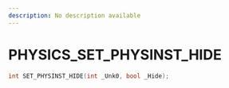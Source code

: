 ```yaml
---
description: No description available 
---
```


# PHYSICS\_SET_PHYSINST_HIDE

```cpp
int SET_PHYSINST_HIDE(int _Unk0, bool _Hide);
```